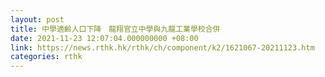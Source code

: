 ```yaml
---
layout: post
title: 中學適齡人口下降　龍翔官立中學與九龍工業學校合併
date: 2021-11-23 12:07:04.000000000 +08:00
link: https://news.rthk.hk/rthk/ch/component/k2/1621067-20211123.htm
categories: rthk
---
```



